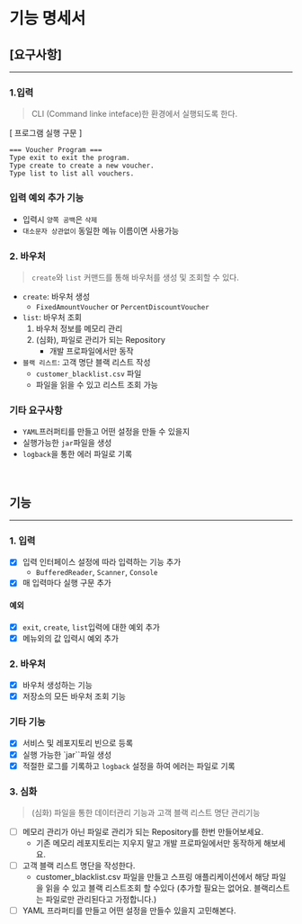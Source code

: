 # 기능 명세서


## [요구사항]

---

### 1.입력
> CLI (Command linke inteface)한 환경에서 실행되도록 한다.

[ 프로그램 실행 구문 ]
```
=== Voucher Program ===
Type exit to exit the program.
Type create to create a new voucher.
Type list to list all vouchers.
```

### 입력 예외 추가 기능
- 입력시 `양쪽 공백`은 `삭제`
- `대소문자 상관없이` 동일한 메뉴 이름이면 사용가능

### 2. 바우처
> `create`와 `list` 커맨드를 통해 바우처를 생성 및 조회할 수 있다.

- `create`: 바우처 생성
  - `FixedAmountVoucher` or `PercentDiscountVoucher`
- `list`: 바우처 조회
  1. 바우처 정보를 메모리 관리
  2. (심화), 파일로 관리가 되는 Repository
     - 개발 프로파일에서만 동작
- `블랙 리스트`: 고객 명단 블랙 리스트 작성
  - `customer_blacklist.csv` 파일
  - 파일을 읽을 수 있고 리스트 조회 가능



### 기타 요구사항
- `YAML`프러퍼티를 만들고 어떤 설정을 만들 수 있을지 
- 실행가능한 `jar`파일을 생성
- `logback`을 통한 에러 파일로 기록


<br>

## 기능

---

### 1. 입력
- [x] 입력 인터페이스 설정에 따라 입력하는 기능 추가
  - `BufferedReader`, `Scanner`, `Console`
- [x] 매 입력마다 실행 구문 추가

#### 예외
- [x] `exit`, `create`, `list`입력에 대한 예외 추가
- [x] 메뉴외의 값 입력시 예외 추가

### 2. 바우처
- [x] 바우처 생성하는 기능
- [x] 저장소의 모든 바우처 조회 기능

### 기타 기능
- [x] 서비스 및 레포지토리 빈으로 등록
- [x] 실행 가능한 `jar``파일 생성
- [x] 적절한 로그를 기록하고 `logback` 설정을 하여 에러는 파일로 기록

### 3. 심화
> (심화) 파일을 통한 데이터관리 기능과 고객 블랙 리스트 명단 관리기능
-[ ] 메모리 관리가 아닌 파일로 관리가 되는 Repository를 한번 만들어보세요.
  - 기존 메모리 레포지토리는 지우지 말고 개발 프로파일에서만 동작하게 해보세요.
- [ ] 고객 블랙 리스트 명단을 작성한다.
  - customer_blacklist.csv 파일을 만들고 스프링 애플리케이션에서 해당 파일을 읽을 수 있고 블랙 리스트조회 할 수있다 (추가할 필요는 없어요. 블랙리스트는 파일로만 관리된다고 가정합니다.)
- [ ] YAML 프라퍼티를 만들고 어떤 설정을 만들수 있을지 고민해본다.
